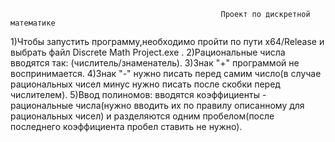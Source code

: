                                                    Проект по дискретной математике

1)Чтобы запустить программу,необходимо пройти по пути x64/Release и выбрать файл Discrete Math Project.exe .
2)Рациональные числа вводятся так: (числитель/знаменатель).
3)Знак "+" программой не воспринимается.
4)Знак "-" нужно писать перед самим число(в случае рациональных чисел минус нужно писать после скобки перед числителем).
5)Ввод полиномов: вводятся коэффициенты - рациональные числа(нужно вводить их по правилу описанному для рациональных чисел) и разделяются одним пробелом(после последнего коэффициента пробел ставить не нужно).
